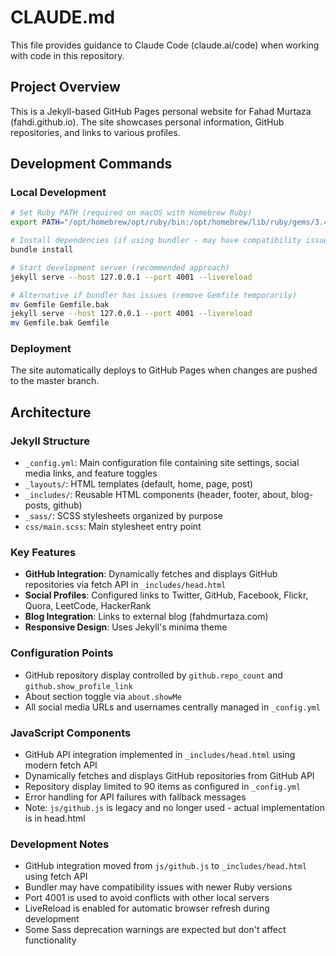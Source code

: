 # CLAUDE.md

This file provides guidance to Claude Code (claude.ai/code) when working with code in this repository.

## Project Overview

This is a Jekyll-based GitHub Pages personal website for Fahad Murtaza (fahdi.github.io). The site showcases personal information, GitHub repositories, and links to various profiles.

## Development Commands

### Local Development
```bash
# Set Ruby PATH (required on macOS with Homebrew Ruby)
export PATH="/opt/homebrew/opt/ruby/bin:/opt/homebrew/lib/ruby/gems/3.4.0/bin:$PATH"

# Install dependencies (if using bundler - may have compatibility issues)
bundle install

# Start development server (recommended approach)
jekyll serve --host 127.0.0.1 --port 4001 --livereload

# Alternative if bundler has issues (remove Gemfile temporarily)
mv Gemfile Gemfile.bak
jekyll serve --host 127.0.0.1 --port 4001 --livereload
mv Gemfile.bak Gemfile
```

### Deployment
The site automatically deploys to GitHub Pages when changes are pushed to the master branch.

## Architecture

### Jekyll Structure
- `_config.yml`: Main configuration file containing site settings, social media links, and feature toggles
- `_layouts/`: HTML templates (default, home, page, post)
- `_includes/`: Reusable HTML components (header, footer, about, blog-posts, github)
- `_sass/`: SCSS stylesheets organized by purpose
- `css/main.scss`: Main stylesheet entry point

### Key Features
- **GitHub Integration**: Dynamically fetches and displays GitHub repositories via fetch API in `_includes/head.html`
- **Social Profiles**: Configured links to Twitter, GitHub, Facebook, Flickr, Quora, LeetCode, HackerRank
- **Blog Integration**: Links to external blog (fahdmurtaza.com)
- **Responsive Design**: Uses Jekyll's minima theme

### Configuration Points
- GitHub repository display controlled by `github.repo_count` and `github.show_profile_link`
- About section toggle via `about.showMe`
- All social media URLs and usernames centrally managed in `_config.yml`

### JavaScript Components
- GitHub API integration implemented in `_includes/head.html` using modern fetch API
- Dynamically fetches and displays GitHub repositories from GitHub API
- Repository display limited to 90 items as configured in `_config.yml`
- Error handling for API failures with fallback messages
- Note: `js/github.js` is legacy and no longer used - actual implementation is in head.html

### Development Notes
- GitHub integration moved from `js/github.js` to `_includes/head.html` using fetch API
- Bundler may have compatibility issues with newer Ruby versions
- Port 4001 is used to avoid conflicts with other local servers
- LiveReload is enabled for automatic browser refresh during development
- Some Sass deprecation warnings are expected but don't affect functionality